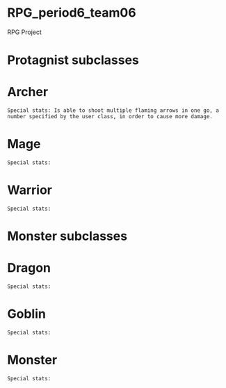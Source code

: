 # RPG_period6_team06
RPG Project

# Protagnist subclasses

  # Archer
    Special stats: Is able to shoot multiple flaming arrows in one go, a number specified by the user class, in order to cause more damage.
    
  # Mage
    Special stats:
  
  # Warrior
    Special stats:

# Monster subclasses

  # Dragon
    Special stats:
    
  # Goblin
    Special stats:
  
  # Monster
    Special stats:
